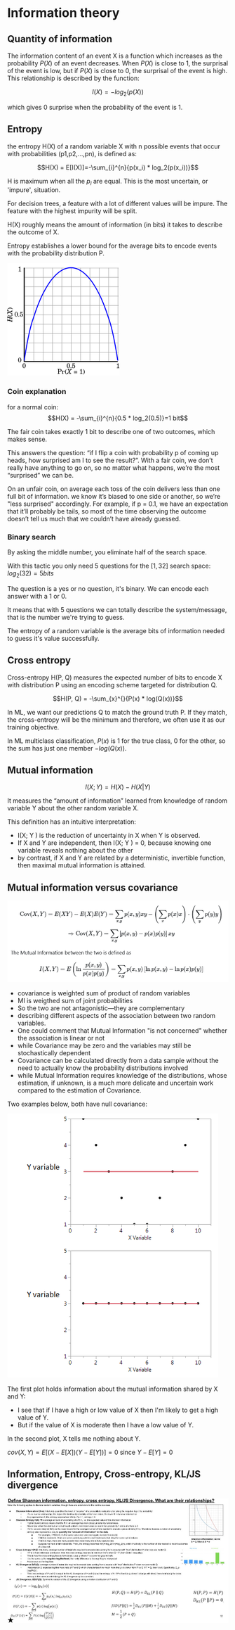 # Information theory

## Quantity of information

The information content of an event X is a function which increases as the probability $P(X)$  of an event decreases. When $P(X)$ is close to 1, the surprisal of the event is low, but if $P(X)$ is close to 0, the surprisal of the event is high. This relationship is described by the function:

$$I(X) = -log_2(p(X))$$

which gives 0 surprise when the probability of the event is 1.

## Entropy

the entropy H(X) of a random variable X with n possible events that occur with probabilities (p1,p2,…,pn), is defined as:

$$H(X) = E[I(X)]=-\sum_{i}^{n}{p(x_i) * log_2(p(x_i))}$$

H is maximum when all the $p_i$ are equal. This is the most uncertain, or 'impure', situation.

For decision trees, a feature with a lot of different values will be impure. The feature with the highest impurity will be split.

H(X) roughly means the amount of information (in bits) it takes to describe the outcome of X.

Entropy establishes a lower bound for the average bits to encode events with the probability distribution P.

![](entropy.png)

### Coin explanation

for a normal coin:
$$H(X) = -\sum_{i}^{n}{0.5 * log_2(0.5)}=1 bit$$

The fair coin takes exactly 1 bit to describe one of two outcomes, which makes sense.

This answers the question: “if I flip a coin with probability p of coming up heads, how surprised am I to see the result?”. With a fair coin, we don’t really have anything to go on, so no matter what happens, we’re the most “surprised” we can be.

On an unfair coin, on average each toss of the coin delivers less than one full bit of information. we know it’s biased to one side or another, so we’re "less surprised" accordingly. For example, if p = 0.1, we have an expectation that it’ll probably be tails, so most of the time observing the outcome doesn’t tell us much that we couldn’t have already guessed.

### Binary search

By asking the middle number, you eliminate half of the search space.

With this tactic you only need 5 questions for the $[1,32]$ search space: $log_2(32)=5 bits$

The question is a yes or no question, it's binary. We can encode each answer with a 1 or 0.

It means that with 5 questions we can totally describe the system/message, that is the number we're trying to guess.

The entropy of a random variable is the average bits of information needed to guess it's value successfully.

## Cross entropy

Cross-entropy H(P, Q) measures the expected number of bits to encode X with distribution P using an encoding scheme targeted for distribution Q.

$$H(P, Q) = -\sum_{x}^{}{P(x) * log(Q(x))}$$

In ML, we want our predictions Q to match the ground truth P. If they match, the cross-entropy will be the minimum and therefore, we often use it as our training objective.

In ML multiclass classification, $P(x)$ is $1$ for the true class, $0$ for the other, so the sum has just one member $-log(Q(x))$.

## Mutual information

$$I(X;Y) = H(X) - H(X|Y)$$

It measures the “amount of information” learned from knowledge of random variable Y about the other random variable X.

This definition has an intuitive interpretation:

- I(X; Y ) is the reduction of uncertainty in X when Y is observed.
- If X and Y are independent, then I(X; Y ) = 0, because knowing one variable reveals nothing about the other
- by contrast, if X and Y are related by a deterministic, invertible function, then maximal mutual information is attained.

## Mutual information versus covariance

![](./mutual_inf_vs_cov.png)

- covariance is weighted sum of product of random variables
- MI is weigthed sum of joint probabilities
- So the two are not antagonistic—they are complementary
- describing different aspects of the association between two random variables.
- One could comment that Mutual Information "is not concerned" whether the association is linear or not
- while Covariance may be zero and the variables may still be stochastically dependent
- Covariance can be calculated directly from a data sample without the need to actually know the probability distributions involved
- while Mutual Information requires knowledge of the distributions, whose estimation, if unknown, is a much more delicate and uncertain work compared to the estimation of Covariance.

Two examples below, both have null covariance:

![](./mutual_inf_vs_cov_ex.png)

The first plot holds information about the mutual information shared by X and Y:

- I see that if I have a high or low value of X then I'm likely to get a high value of Y.
- But if the value of X is moderate then I have a low value of Y.

In the second plot, X tells me nothing about Y.

$cov(X, Y) = E[(X-E[X])(Y-E[Y])] = 0$ since $Y-E[Y] = 0$

## Information, Entropy, Cross-entropy, KL/JS divergence

![](./information-entropy-kl-js-divergence.jpg)
